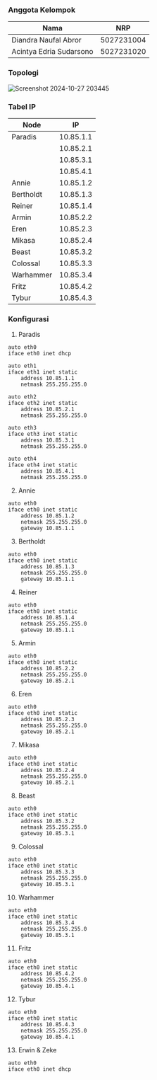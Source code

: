 ### Anggota Kelompok
| Nama | NRP |
| ---- | --- |
| Diandra Naufal Abror | 5027231004 |
| Acintya Edria Sudarsono | 5027231020 |

### Topologi
![Screenshot 2024-10-27 203445](https://github.com/user-attachments/assets/97d50dfb-084b-4e13-97be-dd7f136ddb73)

### Tabel IP
| Node | IP | 
| ---- | -- |
| Paradis | 10.85.1.1 |
| | 10.85.2.1 |
| | 10.85.3.1 |
| | 10.85.4.1 |
| Annie | 10.85.1.2 |
| Bertholdt | 10.85.1.3 |
| Reiner | 10.85.1.4 |
| Armin | 10.85.2.2 |
| Eren | 10.85.2.3 |
| Mikasa | 10.85.2.4 |
| Beast | 10.85.3.2 |
| Colossal | 10.85.3.3 |
| Warhammer | 10.85.3.4 |
| Fritz | 10.85.4.2 |
| Tybur | 10.85.4.3 |

### Konfigurasi
1. Paradis
```
auto eth0
iface eth0 inet dhcp

auto eth1
iface eth1 inet static
	address 10.85.1.1
	netmask 255.255.255.0

auto eth2
iface eth2 inet static
	address 10.85.2.1
	netmask 255.255.255.0

auto eth3
iface eth3 inet static
	address 10.85.3.1
	netmask 255.255.255.0

auto eth4
iface eth4 inet static
	address 10.85.4.1
	netmask 255.255.255.0
```
2. Annie
```
auto eth0
iface eth0 inet static
	address 10.85.1.2
	netmask 255.255.255.0
	gateway 10.85.1.1
```
3. Bertholdt
```
auto eth0
iface eth0 inet static
    address 10.85.1.3
    netmask 255.255.255.0
    gateway 10.85.1.1
```
4. Reiner
```
auto eth0
iface eth0 inet static
    address 10.85.1.4
    netmask 255.255.255.0
    gateway 10.85.1.1
```
5. Armin
```
auto eth0
iface eth0 inet static
    address 10.85.2.2
    netmask 255.255.255.0
    gateway 10.85.2.1
```
6. Eren
```
auto eth0
iface eth0 inet static
    address 10.85.2.3
    netmask 255.255.255.0
    gateway 10.85.2.1
```
7. Mikasa
```
auto eth0
iface eth0 inet static
    address 10.85.2.4
    netmask 255.255.255.0
    gateway 10.85.2.1
```
8. Beast
```
auto eth0
iface eth0 inet static
    address 10.85.3.2
    netmask 255.255.255.0
    gateway 10.85.3.1
```
9. Colossal
```
auto eth0
iface eth0 inet static
    address 10.85.3.3
    netmask 255.255.255.0
    gateway 10.85.3.1
```
10. Warhammer
```
auto eth0
iface eth0 inet static
    address 10.85.3.4
    netmask 255.255.255.0
    gateway 10.85.3.1
```
11. Fritz
```
auto eth0
iface eth0 inet static
    address 10.85.4.2
    netmask 255.255.255.0
    gateway 10.85.4.1
```
12. Tybur
```
auto eth0
iface eth0 inet static
    address 10.85.4.3
    netmask 255.255.255.0
    gateway 10.85.4.1
```
13. Erwin & Zeke
```
auto eth0
iface eth0 inet dhcp
```
